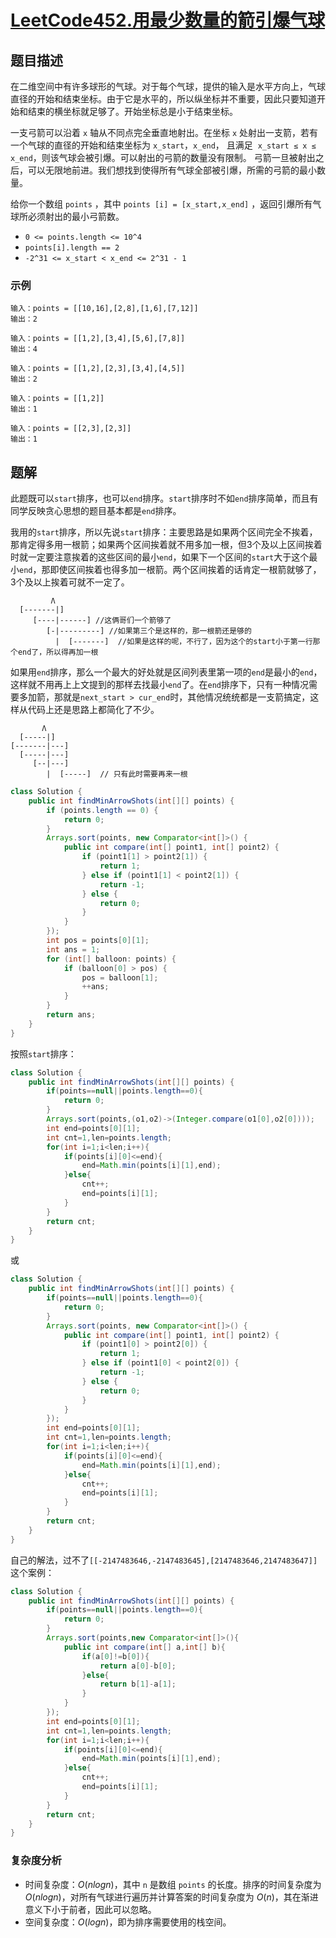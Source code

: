 # [LeetCode452.用最少数量的箭引爆气球](https://leetcode-cn.com/problems/minimum-number-of-arrows-to-burst-balloons/)
## 题目描述
在二维空间中有许多球形的气球。对于每个气球，提供的输入是水平方向上，气球直径的开始和结束坐标。由于它是水平的，所以纵坐标并不重要，因此只要知道开始和结束的横坐标就足够了。开始坐标总是小于结束坐标。

一支弓箭可以沿着 `x` 轴从不同点完全垂直地射出。在坐标 `x` 处射出一支箭，若有一个气球的直径的开始和结束坐标为 `x_start`，`x_end`， 且满足  `x_start ≤ x ≤ x_end`，则该气球会被引爆。可以射出的弓箭的数量没有限制。 弓箭一旦被射出之后，可以无限地前进。我们想找到使得所有气球全部被引爆，所需的弓箭的最小数量。

给你一个数组 `points` ，其中 `points [i] = [x_start,x_end]` ，返回引爆所有气球所必须射出的最小弓箭数。

- `0 <= points.length <= 10^4`
- `points[i].length == 2`
- `-2^31 <= x_start < x_end <= 2^31 - 1`

### 示例
```
输入：points = [[10,16],[2,8],[1,6],[7,12]]
输出：2
```
```
输入：points = [[1,2],[3,4],[5,6],[7,8]]
输出：4
```
```
输入：points = [[1,2],[2,3],[3,4],[4,5]]
输出：2
```
```
输入：points = [[1,2]]
输出：1
```
```
输入：points = [[2,3],[2,3]]
输出：1
```
## 题解
此题既可以`start`排序，也可以`end`排序。`start`排序时不如`end`排序简单，而且有同学反映贪心思想的题目基本都是`end`排序。

我用的`start`排序，所以先说`start`排序：主要思路是如果两个区间完全不挨着，那肯定得多用一根箭；如果两个区间挨着就不用多加一根，但3个及以上区间挨着时就一定要注意挨着的这些区间的最小`end`，如果下一个区间的`start`大于这个最小`end`，那即使区间挨着也得多加一根箭。两个区间挨着的话肯定一根箭就够了，3个及以上挨着可就不一定了。
```
         Λ
  [-------|]
     [----|------] //这俩哥们一个箭够了
        [-|---------] //如果第三个是这样的，那一根箭还是够的
          |  [-------]  //如果是这样的呢，不行了，因为这个的start小于第一行那个end了，所以得再加一根
```
如果用`end`排序，那么一个最大的好处就是区间列表里第一项的`end`是最小的`end`，这样就不用再上上文提到的那样去找最小`end`了。在`end`排序下，只有一种情况需要多加箭，那就是`next_start > cur_end`时，其他情况统统都是一支箭搞定，这样从代码上还是思路上都简化了不少。
```
       Λ  
  [-----|]     
[-------|---]  
  [-----|---]
     [--|---]
        |  [-----]  // 只有此时需要再来一根
```

```java
class Solution {
    public int findMinArrowShots(int[][] points) {
        if (points.length == 0) {
            return 0;
        }
        Arrays.sort(points, new Comparator<int[]>() {
            public int compare(int[] point1, int[] point2) {
                if (point1[1] > point2[1]) {
                    return 1;
                } else if (point1[1] < point2[1]) {
                    return -1;
                } else {
                    return 0;
                }
            }
        });
        int pos = points[0][1];
        int ans = 1;
        for (int[] balloon: points) {
            if (balloon[0] > pos) {
                pos = balloon[1];
                ++ans;
            }
        }
        return ans;
    }
}

```
按照`start`排序：
```java
class Solution {
    public int findMinArrowShots(int[][] points) {
        if(points==null||points.length==0){
            return 0;
        }
        Arrays.sort(points,(o1,o2)->(Integer.compare(o1[0],o2[0])));
        int end=points[0][1];
        int cnt=1,len=points.length;
        for(int i=1;i<len;i++){
            if(points[i][0]<=end){
                end=Math.min(points[i][1],end);
            }else{
                cnt++;
                end=points[i][1];
            }
        }
        return cnt;
    }
}
```
或
```java
class Solution {
    public int findMinArrowShots(int[][] points) {
        if(points==null||points.length==0){
            return 0;
        }
        Arrays.sort(points, new Comparator<int[]>() {
            public int compare(int[] point1, int[] point2) {
                if (point1[0] > point2[0]) {
                    return 1;
                } else if (point1[0] < point2[0]) {
                    return -1;
                } else {
                    return 0;
                }
            }
        });
        int end=points[0][1];
        int cnt=1,len=points.length;
        for(int i=1;i<len;i++){
            if(points[i][0]<=end){
                end=Math.min(points[i][1],end);
            }else{
                cnt++;
                end=points[i][1];
            }
        }
        return cnt;
    }
}
```
自己的解法，过不了`[[-2147483646,-2147483645],[2147483646,2147483647]]`这个案例：
```java
class Solution {
    public int findMinArrowShots(int[][] points) {
        if(points==null||points.length==0){
            return 0;
        }
        Arrays.sort(points,new Comparator<int[]>(){
            public int compare(int[] a,int[] b){
                if(a[0]!=b[0]){
                    return a[0]-b[0];
                }else{
                    return b[1]-a[1];
                }
            }
        });
        int end=points[0][1];
        int cnt=1,len=points.length;
        for(int i=1;i<len;i++){
            if(points[i][0]<=end){
                end=Math.min(points[i][1],end);
            }else{
                cnt++;
                end=points[i][1];
            }
        }
        return cnt;
    }
}
```
### 复杂度分析
- 时间复杂度：$O(nlogn)$，其中 `n` 是数组 `points` 的长度。排序的时间复杂度为 $O(nlogn)$，对所有气球进行遍历并计算答案的时间复杂度为 $O(n)$，其在渐进意义下小于前者，因此可以忽略。
- 空间复杂度：$O(logn)$，即为排序需要使用的栈空间。